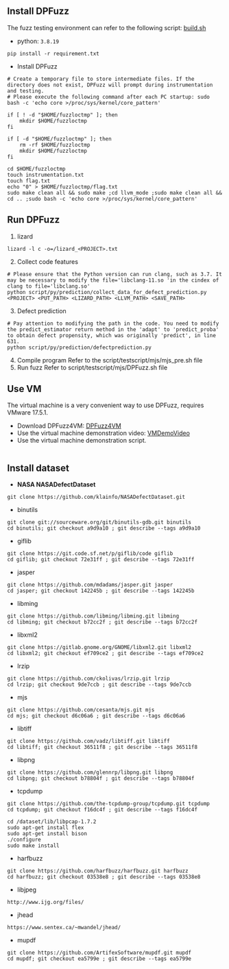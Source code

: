 
## Install DPFuzz 

The fuzz testing environment can refer to the following script: [build.sh](https://github.com/aflgo/aflgo/blob/master/build.sh)

- python: `3.8.19`

```
pip install -r requirement.txt
```

- Install DPFuzz

```shell
# Create a temporary file to store intermediate files. If the directory does not exist, DPFuzz will prompt during instrumentation and testing.
# Please execute the following command after each PC startup: sudo bash -c 'echo core >/proc/sys/kernel/core_pattern'

if [ ! -d "$HOME/fuzzloctmp" ]; then
    mkdir $HOME/fuzzloctmp
fi

if [ -d "$HOME/fuzzloctmp" ]; then
    rm -rf $HOME/fuzzloctmp
    mkdir $HOME/fuzzloctmp
fi

cd $HOME/fuzzloctmp
touch instrumentation.txt
touch flag.txt
echo "0" > $HOME/fuzzloctmp/flag.txt
sudo make clean all && sudo make ;cd llvm_mode ;sudo make clean all && cd .. ;sudo bash -c 'echo core >/proc/sys/kernel/core_pattern'
```

## Run DPFuzz
1. lizard
```shell
lizard -l c -o=/lizard_<PROJECT>.txt
```
2. Collect code features
```shell
# Please ensure that the Python version can run clang, such as 3.7. It may be necessary to modify the file='libclang-11.so 'in the cindex of clang to file='libclang.so'
python script/py/prediction/collect_data_for_defect_prediction.py <PROJECT> <PUT_PATH> <LIZARD_PATH> <LLVM_PATH> <SAVE_PATH>
```
3. Defect prediction
```shell
# Pay attention to modifying the path in the code. You need to modify the predict_estimator return method in the 'adapt' to 'predict_proba' to obtain defect propensity, which was originally 'predict', in line 631.
python script/py/prediction/defectprediction.py
```
4. Compile program
   Refer to the script/testscript/mjs/mjs_pre.sh file
5. Run fuzz
   Refer to script/testscript/mjs/DPFuzz.sh file

## Use VM
The virtual machine is a very convenient way to use DPFuzz, requires VMware 17.5.1.
- Download DPFuzz4VM: [DPFuzz4VM](https://1drv.ms/u/c/ccba0c915da6d466/Edp4138B-9hGrZwNjii_RG0BrHSkCzXc_6bO1bkYhzNkzQ?e=jtElpd)
- Use the virtual machine demonstration video: [VMDemoVideo]()
- Use the virtual machine demonstration script.
```shell
```


## Install dataset
- **NASA NASADefectDataset**
```
git clone https://github.com/klainfo/NASADefectDataset.git
```
- binutils
```
git clone git://sourceware.org/git/binutils-gdb.git binutils
cd binutils; git checkout a9d9a10 ; git describe --tags a9d9a10
```
- giflib
```
git clone https://git.code.sf.net/p/giflib/code giflib
cd giflib; git checkout 72e31ff ; git describe --tags 72e31ff
```
- jasper
```
git clone https://github.com/mdadams/jasper.git jasper
cd jasper; git checkout 142245b ; git describe --tags 142245b
```
- libming
```
git clone https://github.com/libming/libming.git libming
cd libming; git checkout b72cc2f ; git describe --tags b72cc2f
```
- libxml2
```
git clone https://gitlab.gnome.org/GNOME/libxml2.git libxml2
cd libxml2; git checkout ef709ce2 ; git describe --tags ef709ce2
```
- lrzip
```
git clone https://github.com/ckolivas/lrzip.git lrzip
cd lrzip; git checkout 9de7ccb ; git describe --tags 9de7ccb
```
- mjs
```
git clone https://github.com/cesanta/mjs.git mjs
cd mjs; git checkout d6c06a6 ; git describe --tags d6c06a6
```
- libtiff
```
git clone https://github.com/vadz/libtiff.git libtiff
cd libtiff; git checkout 36511f8 ; git describe --tags 36511f8
```
- libpng
```
git clone https://github.com/glennrp/libpng.git libpng
cd libpng; git checkout b78804f ; git describe --tags b78804f
```
- tcpdump
```
git clone https://github.com/the-tcpdump-group/tcpdump.git tcpdump
cd tcpdump; git checkout f16dc4f ; git describe --tags f16dc4f

cd /dataset/lib/libpcap-1.7.2
sudo apt-get install flex
sudo apt-get install bison
./configure
sudo make install
```
- harfbuzz
```
git clone https://github.com/harfbuzz/harfbuzz.git harfbuzz
cd harfbuzz; git checkout 03538e8 ; git describe --tags 03538e8
```
- libjpeg
```
http://www.ijg.org/files/
```
- jhead
```
https://www.sentex.ca/~mwandel/jhead/
```
- mupdf
```
git clone https://github.com/ArtifexSoftware/mupdf.git mupdf
cd mupdf; git checkout ea5799e ; git describe --tags ea5799e
```
